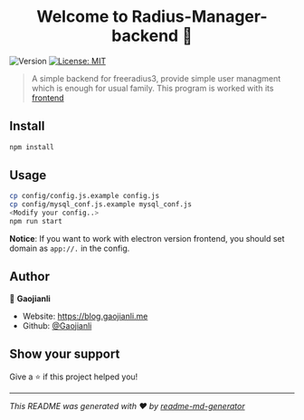 <h1 align="center">Welcome to Radius-Manager-backend 👋</h1>
<p>
  <img alt="Version" src="https://img.shields.io/badge/version-0.1.0-blue.svg?cacheSeconds=2592000" />
  <a href="https://github.com/Gaojianli/radius-manager-backend/blob/master/LICENSE" target="_blank">
    <img alt="License: MIT" src="https://img.shields.io/badge/License-MIT-yellow.svg" />
  </a>
</p>

> A simple backend for freeradius3, provide simple user managment which is enough for usual family. This program is worked with its [frontend](https://github.com/Gaojianli/Radius-Manager)

## Install

```sh
npm install
```

## Usage

```sh
cp config/config.js.example config.js
cp config/mysql_conf.js.example mysql_conf.js
<Modify your config..>
npm run start
```

**Notice**: If you want to work with electron version frontend, you should set domain as `app://.` in the config.

## Author

👤 **Gaojianli**

* Website: https://blog.gaojianli.me
* Github: [@Gaojianli](https://github.com/Gaojianli)

## Show your support

Give a ⭐️ if this project helped you!

***
_This README was generated with ❤️ by [readme-md-generator](https://github.com/kefranabg/readme-md-generator)_